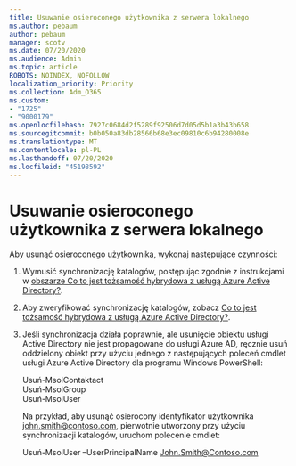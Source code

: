 ```yaml
---
title: Usuwanie osieroconego użytkownika z serwera lokalnego
ms.author: pebaum
author: pebaum
manager: scotv
ms.date: 07/20/2020
ms.audience: Admin
ms.topic: article
ROBOTS: NOINDEX, NOFOLLOW
localization_priority: Priority
ms.collection: Adm_O365
ms.custom:
- "1725"
- "9000179"
ms.openlocfilehash: 7927c0684d2f5289f92506d7d05d5b1a3b43b658
ms.sourcegitcommit: b0b050a83db28566b68e3ec09810c6b94280008e
ms.translationtype: MT
ms.contentlocale: pl-PL
ms.lasthandoff: 07/20/2020
ms.locfileid: "45198592"
---
```

# <a name="delete-orphaned-user-from-on-premises-server"></a>Usuwanie osieroconego użytkownika z serwera lokalnego

Aby usunąć osieroconego użytkownika, wykonaj następujące czynności:

1. Wymusić synchronizację katalogów, postępując zgodnie z instrukcjami w [obszarze Co to jest tożsamość hybrydowa z usługą Azure Active Directory?](https://technet.microsoft.com/library/jj151771.aspx#bkmk_synchronizedirectories).

2. Aby zweryfikować synchronizację katalogów, zobacz [Co to jest tożsamość hybrydowa z usługą Azure Active Directory?](https://technet.microsoft.com/library/jj151797.aspx).

3. Jeśli synchronizacja działa poprawnie, ale usunięcie obiektu usługi Active Directory nie jest propagowane do usługi Azure AD, ręcznie usuń oddzielony obiekt przy użyciu jednego z następujących poleceń cmdlet usługi Azure Active Directory dla programu Windows PowerShell:

    Usuń-MsolContaktact  
    Usuń-MsolGroup  
    Usuń-MsolUser

    Na przykład, aby usunąć osierocony identyfikator użytkownika john.smith@contoso.com, pierwotnie utworzony przy użyciu synchronizacji katalogów, uruchom polecenie cmdlet:

    Usuń-MsolUser –UserPrincipalName John.Smith@Contoso.com